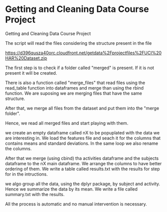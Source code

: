 # Getting and Cleaning Data Course Project
Getting and Cleaning Data Course Project

The script will read the files considering the structure present in the file

https://d396qusza40orc.cloudfront.net/getdata%2Fprojectfiles%2FUCI%20HAR%20Dataset.zip

The first step is to check if a folder called "merged" is present. If it is not present it will be created.

There is also a function called "merge_files" that read files using the read_table function into dataframes and merge than using the rbind function. We are suposing we are merging files that have the same structure. 

After that, we merge all files from the dataset and put them into the "merge folder".

Hence, we read all merged files and start playing with them.

we create an empty dataframe called nX to be popuplated with the data we are interesting in. We load the features file and seach it for the columns that contains means and standard deviations. In the same loop we also rename the columns.

After that we merge (using cbind) tha activities dataframe and the subjects dataframe to the nX main dataframe. We arrange the columns to have better ordering of them. We write a table called results.txt with the results for step for in the intructions.

we algo group all the data, using the dplyr package, by subject and activity. Hence we summarize the data by its mean. We write a file called summary.txt with the results.

All the process is automatic and no manual intervention is necessary.
